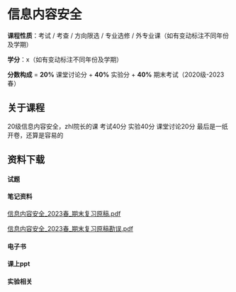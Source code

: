 # 信息内容安全

**课程性质**：考试 / 考查 / 方向限选 / 专业选修 / 外专业课（如有变动标注不同年份及学期）

**学分**：x（如有变动标注不同年份及学期）

**分数构成** = **20%** 课堂讨论分 + **40%** 实验分 + **40%** 期末考试（2020级-2023春）

## 关于课程

20级信息内容安全，zhl院长的课
考试40分
实验40分
课堂讨论20分
最后是一纸开卷，还算是容易的
## 资料下载
<!-- tabs:start -->

#### **试题**

#### **笔记资料**

[信息内容安全_2023春_期末复习原稿.pdf](https://raw.gitmirror.com/HIT-OpenCS/HIT-OpenCS-Files/main/大三/信息内容安全/materials/信息内容安全_2023春_期末复习原稿.pdf)

[信息内容安全_2023春_期末复习原稿勘误.pdf](https://raw.gitmirror.com/HIT-OpenCS/HIT-OpenCS-Files/main/大三/信息内容安全/materials/信息内容安全_2023春_期末复习原稿勘误.pdf)

#### **电子书**

#### **课上ppt**

#### **实验相关**

<!-- tabs:end -->



